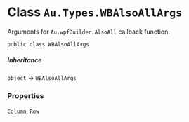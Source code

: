 # Class `Au.Types.WBAlsoAllArgs`

Arguments for `Au.wpfBuilder.AlsoAll` callback function.

```
public class WBAlsoAllArgs
```

##### Inheritance

`object` → `WBAlsoAllArgs`

### Properties

`Column`, `Row`
